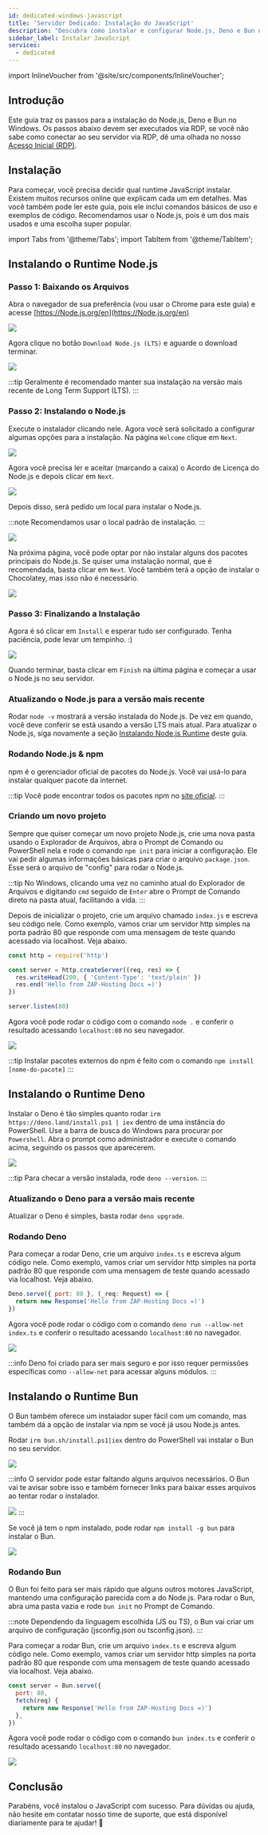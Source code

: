 ```yaml
---
id: dedicated-windows-javascript
title: 'Servidor Dedicado: Instalação do JavaScript'
description: "Descubra como instalar e configurar Node.js, Deno e Bun no Windows para rodar JavaScript de forma eficiente → Saiba mais agora"
sidebar_label: Instalar JavaScript
services:
  - dedicated
---
```


import InlineVoucher from '@site/src/components/InlineVoucher';

## Introdução

Este guia traz os passos para a instalação do Node.js, Deno e Bun no Windows. Os passos abaixo devem ser executados via RDP, se você não sabe como conectar ao seu servidor via RDP, dê uma olhada no nosso [Acesso Inicial (RDP)](vserver-windows-userdp.md).

<InlineVoucher />

## Instalação

Para começar, você precisa decidir qual runtime JavaScript instalar. Existem muitos recursos online que explicam cada um em detalhes. Mas você também pode ler este guia, pois ele inclui comandos básicos de uso e exemplos de código. Recomendamos usar o Node.js, pois é um dos mais usados e uma escolha super popular.

import Tabs from '@theme/Tabs';
import TabItem from '@theme/TabItem';

<Tabs>
<TabItem value="Node.js Runtime" label="Node.js" default>

## Instalando o Runtime Node.js

### Passo 1: Baixando os Arquivos
Abra o navegador de sua preferência (vou usar o Chrome para este guia) e acesse [https://Node.js.org/en](https://Node.js.org/en)

![](https://screensaver01.zap-hosting.com/index.php/s/FXEML6xiCedS7Nq/preview)

Agora clique no botão `Download Node.js (LTS)` e aguarde o download terminar.

![](https://screensaver01.zap-hosting.com/index.php/s/EwjMejMYykPCQRQ/preview)

:::tip
Geralmente é recomendado manter sua instalação na versão mais recente de Long Term Support (LTS).
:::

### Passo 2: Instalando o Node.js
Execute o instalador clicando nele. Agora você será solicitado a configurar algumas opções para a instalação. Na página `Welcome` clique em `Next`.

![](https://screensaver01.zap-hosting.com/index.php/s/4kZo7AFbMk58c2E/preview)

Agora você precisa ler e aceitar (marcando a caixa) o Acordo de Licença do Node.js e depois clicar em `Next`.

![](https://screensaver01.zap-hosting.com/index.php/s/sDNjGj7fCqHRFGp/preview)

Depois disso, será pedido um local para instalar o Node.js.

:::note
Recomendamos usar o local padrão de instalação.
:::

![](https://screensaver01.zap-hosting.com/index.php/s/L2wNRLFfEo3H6wn/preview)

Na próxima página, você pode optar por não instalar alguns dos pacotes principais do Node.js. Se quiser uma instalação normal, que é recomendada, basta clicar em `Next`. Você também terá a opção de instalar o Chocolatey, mas isso não é necessário.

![](https://screensaver01.zap-hosting.com/index.php/s/y6ssQbn2psE5sFt/preview)

### Passo 3: Finalizando a Instalação
Agora é só clicar em `Install` e esperar tudo ser configurado. Tenha paciência, pode levar um tempinho. :)

![](https://screensaver01.zap-hosting.com/index.php/s/Bdr4pfwS2HRoaS2/preview)

Quando terminar, basta clicar em `Finish` na última página e começar a usar o Node.js no seu servidor.

### Atualizando o Node.js para a versão mais recente

Rodar `node -v` mostrará a versão instalada do Node.js. De vez em quando, você deve conferir se está usando a versão LTS mais atual. Para atualizar o Node.js, siga novamente a seção [Instalando Node.js Runtime](dedicated-windows-javascript.md#installing-nodejs-runtime) deste guia.

### Rodando Node.js & npm

npm é o gerenciador oficial de pacotes do Node.js. Você vai usá-lo para instalar qualquer pacote da internet.

:::tip
Você pode encontrar todos os pacotes npm no [site oficial](https://www.npmjs.com/).
:::

### Criando um novo projeto

Sempre que quiser começar um novo projeto Node.js, crie uma nova pasta usando o Explorador de Arquivos, abra o Prompt de Comando ou PowerShell nela e rode o comando `npm init` para iniciar a configuração. Ele vai pedir algumas informações básicas para criar o arquivo `package.json`. Esse será o arquivo de "config" para rodar o Node.js.

:::tip
No Windows, clicando uma vez no caminho atual do Explorador de Arquivos e digitando `cmd` seguido de `Enter` abre o Prompt de Comando direto na pasta atual, facilitando a vida.
:::

Depois de inicializar o projeto, crie um arquivo chamado `index.js` e escreva seu código nele. Como exemplo, vamos criar um servidor http simples na porta padrão 80 que responde com uma mensagem de teste quando acessado via localhost. Veja abaixo.

```js
const http = require('http')

const server = http.createServer((req, res) => {
  res.writeHead(200, { 'Content-Type': 'text/plain' })
  res.end('Hello from ZAP-Hosting Docs =)')
})

server.listen(80)
```

Agora você pode rodar o código com o comando `node .` e conferir o resultado acessando `localhost:80` no seu navegador.

![](https://screensaver01.zap-hosting.com/index.php/s/kWRi9agrzkWc4rw/preview)

:::tip
Instalar pacotes externos do npm é feito com o comando `npm install [nome-do-pacote]`
:::

</TabItem>

<TabItem value="Deno Runtime" label="Deno" default>

## Instalando o Runtime Deno

Instalar o Deno é tão simples quanto rodar `irm https://deno.land/install.ps1 | iex` dentro de uma instância do PowerShell. Use a barra de busca do Windows para procurar por `Powershell`. Abra o prompt como administrador e execute o comando acima, seguindo os passos que aparecerem.

![](https://screensaver01.zap-hosting.com/index.php/s/jTdDo6c2Kx42o8B/preview)

:::tip
Para checar a versão instalada, rode `deno --version`.
:::

### Atualizando o Deno para a versão mais recente

Atualizar o Deno é simples, basta rodar `deno upgrade`.

### Rodando Deno

Para começar a rodar Deno, crie um arquivo `index.ts` e escreva algum código nele. Como exemplo, vamos criar um servidor http simples na porta padrão 80 que responde com uma mensagem de teste quando acessado via localhost. Veja abaixo.

```js
Deno.serve({ port: 80 }, (_req: Request) => {
  return new Response('Hello from ZAP-Hosting Docs =)')
})
```

Agora você pode rodar o código com o comando `deno run --allow-net index.ts` e conferir o resultado acessando `localhost:80` no navegador.

![](https://screensaver01.zap-hosting.com/index.php/s/rswYFXWM9D5grpS/preview)

:::info
Deno foi criado para ser mais seguro e por isso requer permissões específicas como `--allow-net` para acessar alguns módulos.
:::

</TabItem>

<TabItem value="Bun Runtime" label="Bun" default>

## Instalando o Runtime Bun

O Bun também oferece um instalador super fácil com um comando, mas também dá a opção de instalar via npm se você já usou Node.js antes.

<Tabs>
<TabItem value="command" label="Comando" default>

Rodar `irm bun.sh/install.ps1|iex` dentro do PowerShell vai instalar o Bun no seu servidor.

![](https://screensaver01.zap-hosting.com/index.php/s/65oooTQRGQPW8DS/preview)

:::info
O servidor pode estar faltando alguns arquivos necessários. O Bun vai te avisar sobre isso e também fornecer links para baixar esses arquivos ao tentar rodar o instalador.

![](https://screensaver01.zap-hosting.com/index.php/s/kZsc5DF3BAiQ2fF/preview)
:::

</TabItem>
<TabItem value="npm" label="npm">

Se você já tem o npm instalado, pode rodar `npm install -g bun` para instalar o Bun.

![](https://screensaver01.zap-hosting.com/index.php/s/cejbBAQdHxkrm2A/preview)

</TabItem>
</Tabs>

### Rodando Bun

O Bun foi feito para ser mais rápido que alguns outros motores JavaScript, mantendo uma configuração parecida com a do Node.js. Para rodar o Bun, abra uma pasta vazia e rode `bun init` no Prompt de Comando.

:::note
Dependendo da linguagem escolhida (JS ou TS), o Bun vai criar um arquivo de configuração (jsconfig.json ou tsconfig.json).
:::

Para começar a rodar Bun, crie um arquivo `index.ts` e escreva algum código nele. Como exemplo, vamos criar um servidor http simples na porta padrão 80 que responde com uma mensagem de teste quando acessado via localhost. Veja abaixo.

```js
const server = Bun.serve({
  port: 80,
  fetch(req) {
    return new Response('Hello from ZAP-Hosting Docs =)')
  },
})
```

Agora você pode rodar o código com o comando `bun index.ts` e conferir o resultado acessando `localhost:80` no navegador.

![](https://screensaver01.zap-hosting.com/index.php/s/oTco7F65bZbSGP9/preview)

</TabItem>
</Tabs>

## Conclusão

Parabéns, você instalou o JavaScript com sucesso. Para dúvidas ou ajuda, não hesite em contatar nosso time de suporte, que está disponível diariamente para te ajudar! 🙂




<InlineVoucher />